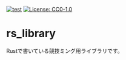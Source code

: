[![test](https://github.com/toyama1710/rs_library/workflows/test/badge.svg)](https://github.com/toyama1710/rs_library/actions)
[![License: CC0-1.0](https://img.shields.io/badge/License-CC0%201.0-lightgrey.svg)](http://creativecommons.org/publicdomain/zero/1.0/)

# rs_library

Rustで書いている競技ミング用ライブラリです。

